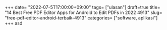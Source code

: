 +++
date= "2022-07-5T17:00:00+09:00"
tags= ["ulasan"]
draft=true
title= "14 Best Free PDF Editor Apps for Android to Edit PDFs in 2022        4913"
slug= "free-pdf-editor-android-terbaik-4913"
categories= ["software, aplikasi"]
+++
asd
